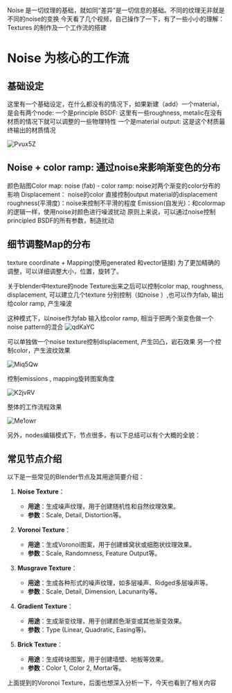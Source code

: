 Noise 是一切纹理的基础，就如同“差异”是一切信息的基础。不同的纹理无非就是不同的noise的变换
今天看了几个视频，自己操作了一下，有了一些小小的理解：Textures 的制作及一个工作流的搭建

# Noise 为核心的工作流

## 基础设定
这里有一个基础设定，在什么都没有的情况下，如果新建（add）一个material，是会有两个node:
一个是principle BSDF: 这里有一些roughness, metalic在没有材质的情况下就可以调整的一些物理特性
一个是material output: 这是这个材质最终输出的材质情况

![Pvux5Z](https://para-1255470189.cos.ap-nanjing.myqcloud.com/uPic/Pvux5Z.png)
## Noise + color ramp: 通过noise来影响渐变色的分布
颜色贴图Color map: noise (fab) - color ramp: noise对两个渐变的color分布的影响
Displacement： noise的color 直接控制output material的displacement
roughness(平滑度)：noise来控制不平滑的程度
Emission(自发光)：和colormap的逻辑一样，使用noise对颜色进行噪波扰动
原则上来说，可以通过noise控制principled BSDF的所有参数，制造扰动  

## 细节调整Map的分布
texture coordinate + Mapping(使用generated 和vector链接)
为了更加精确的调整，可以详细调整大小，位置，旋转了。  


关于blender中texture的node
Texture出来之后可以控制color map, roughness, displacement, 可以建立几个texture 分别控制（如noise ）,也可以作为fab, 输出给color ramp, 产生噪波

这种模式下，以noise作为fab 输入给color ramp, 相当于把两个渐变色做一个noise pattern的混合
![qdKaYC](https://para-1255470189.cos.ap-nanjing.myqcloud.com/uPic/qdKaYC.png)


可以单独做一个noise texture控制displacement, 产生凹凸，岩石效果
另一个控制color，产生波纹效果


![Miq5Qw](https://para-1255470189.cos.ap-nanjing.myqcloud.com/uPic/Miq5Qw.png)


控制emissions , mapping旋转图案角度

![K2jvRV](https://para-1255470189.cos.ap-nanjing.myqcloud.com/uPic/K2jvRV.png)


整体的工作流程效果

![Me1owr](https://para-1255470189.cos.ap-nanjing.myqcloud.com/uPic/Me1owr.png)


另外，nodes编辑模式下，节点很多，有以下总结可以有个大概的全貌：

## 常见节点介绍
以下是一些常见的Blender节点及其用途简要介绍：

1. **Noise Texture**：
   - **用途**：生成噪声纹理，用于创建随机性和自然纹理效果。
   - **参数**：Scale, Detail, Distortion等。

2. **Voronoi Texture**：
   - **用途**：生成Voronoi图案，用于创建蜂窝状或细胞状纹理效果。
   - **参数**：Scale, Randomness, Feature Output等。

3. **Musgrave Texture**：
   - **用途**：生成各种形式的噪声纹理，如多层噪声、Ridged多层噪声等。
   - **参数**：Scale, Detail, Dimension, Lacunarity等。

4. **Gradient Texture**：
   - **用途**：生成渐变纹理，用于创建颜色渐变或其他渐变效果。
   - **参数**：Type (Linear, Quadratic, Easing等)。

5. **Brick Texture**：
   - **用途**：生成砖块图案，用于创建墙壁、地板等效果。
   - **参数**：Color 1, Color 2, Mortar等。

上面提到的Voronoi Texture，后面也想深入分析一下，今天也看到了相关内容
